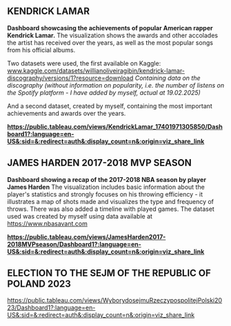 ## KENDRICK LAMAR
**Dashboard showcasing the achievements of popular American rapper Kendrick Lamar.**
The visualization shows the awards and other accolades the artist has received over the years, as well as the most popular songs from his official albums.

Two datasets were used, the first available on Kaggle:
www.kaggle.com/datasets/willianoliveiragibin/kendrick-lamar-discography/versions/1?resource=download
*Containing data on the discography (without information on popularity, i.e. the number of listens on the Spotify platform - I have added by myself, actual at 19.02.2025)*

And a second dataset, created by myself, containing the most important achievements and awards over the years.

**https://public.tableau.com/views/KendrickLamar_17401971305850/Dashboard1?:language=en-US&:sid=&:redirect=auth&:display_count=n&:origin=viz_share_link**


## JAMES HARDEN 2017-2018 MVP SEASON
**Dashboard showing a recap of the 2017-2018 NBA season by player James Harden**
The visualization includes basic information about the player's statistics and strongly focuses on his throwing efficiency - it illustrates a map of shots made and visualizes the type and frequency of throws. There was also added a timeline with played games.
The dataset used was created by myself using data available at https://www.nbasavant.com

**https://public.tableau.com/views/JamesHarden2017-2018MVPseason/Dashboard1?:language=en-US&:sid=&:redirect=auth&:display_count=n&:origin=viz_share_link**


## ELECTION TO THE SEJM OF THE REPUBLIC OF POLAND 2023

https://public.tableau.com/views/WyborydosejmuRzeczypospolitejPolski2023/Dashboard1?:language=en-US&:sid=&:redirect=auth&:display_count=n&:origin=viz_share_link